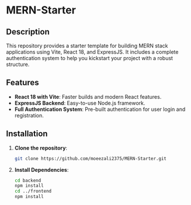 # MERN-Starter

## Description

This repository provides a starter template for building MERN stack applications using Vite, React 18, and ExpressJS. It includes a complete authentication system to help you kickstart your project with a robust structure.

## Features

- **React 18 with Vite**: Faster builds and modern React features.
- **ExpressJS Backend**: Easy-to-use Node.js framework.
- **Full Authentication System**: Pre-built authentication for user login and registration.

## Installation

1. **Clone the repository**:
   ```bash
   git clone https://github.com/moeezali2375/MERN-Starter.git
2. **Install Dependencies**:
   ```bash
   cd backend
   npm install
   cd ../frontend
   npm install
